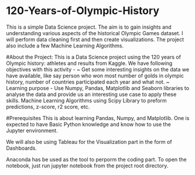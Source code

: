 # 120-Years-of-Olympic-History
This is a simple Data Science project. The aim is to gain insights and understanding various aspects of the historical Olympic Games dataset. I will perform data cleaning first and then create visualizations. The project also include a few Machine Learning Algorithms.

#About the Project:
This is a Data Science project using the 120 years of Olympic history: athletes and results from Kaggle. We have following objectives with this activity -
  ~ Get some interesting insights on the data we have available, like say person who won most number of golds in olympic history, number of countries participated each year and what not.
  ~ Learning purpose - Use Numpy, Pandas, Matplotlib and Seaborn libraries to analyse the data and provide us an interesting use case to apply these skills. Machine Learning Algorithms using Scipy Library to preform predictions, z-score, r2 score, etc.

#Prerequisites
This is about learning Pandas, Numpy, and Matplotlib. One is expected to have Basic Python knowledge and know how to use the Jupyter environment.

We will also be using Tableau for the Visualization part in the form of Dashboards.

Anaconda has be used as the tool to perporm the coding part.
To open the notebook, just run jupyter notebook from the project root directory.
